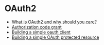 # OAuth2

- [What is OAuth2 and why should you care?](https://github.com/KiraDiShira/OAuth2/blob/master/FirstSteps/README.md#what-is-oauth-2-and-why-should-you-care)
- [Authorization code grant](https://github.com/KiraDiShira/OAuth2/blob/master/OAuthDance/Readme.md#authorization-code-grant)
- [Building a simple oauth client](https://github.com/KiraDiShira/OAuth2/blob/master/BuildingClient/README.md#building-a-simple-oauth-client)
- [Building a simple OAuth protected resource]()
